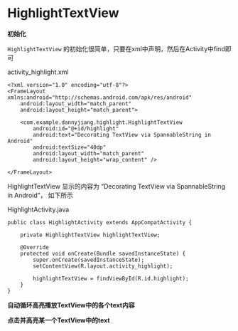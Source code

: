 # HighlightTextView
**初始化**

`HighlightTextView` 的初始化很简单，只要在xml中声明，然后在Activity中find即可

activity_highlight.xml

```
<?xml version="1.0" encoding="utf-8"?>
<FrameLayout xmlns:android="http://schemas.android.com/apk/res/android"
    android:layout_width="match_parent"
    android:layout_height="match_parent">

    <com.example.dannyjiang.highlight.HighlightTextView
        android:id="@+id/highlight"
        android:text="Decorating TextView via SpannableString in Android"
        android:textSize="40dp"
        android:layout_width="match_parent"
        android:layout_height="wrap_content" />

</FrameLayout>
```
HighlightTextView 显示的内容为 “Decorating TextView via SpannableString in Android”， 如下所示


HighlightActivity.java

```
public class HighlightActivity extends AppCompatActivity {

    private HighlightTextView highlightTextView;

    @Override
    protected void onCreate(Bundle savedInstanceState) {
        super.onCreate(savedInstanceState);
        setContentView(R.layout.activity_highlight);

        highlightTextView = findViewById(R.id.highlight);
    }
}
```

**自动循环高亮播放TextView中的各个text内容**


**点击并高亮某一个TextView中的text**
